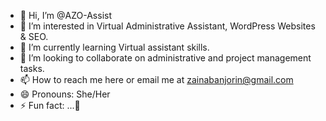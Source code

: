 - 👋 Hi, I’m @AZO-Assist
- 👀 I’m interested in Virtual Administrative Assistant, WordPress Websites & SEO.
- 🌱 I’m currently learning Virtual assistant skills.
- 💞️ I’m looking to collaborate on administrative and project management tasks.
- 📫 How to reach me here or email me at zainabanjorin@gmail.com
- 😄 Pronouns: She/Her
- ⚡ Fun fact: ...🤔

<!---
AZO-Assist/AZO-Assist is a ✨ special ✨ repository because its `README.md` (this file) appears on your GitHub profile.
You can click the Preview link to take a look at your changes.
--->
